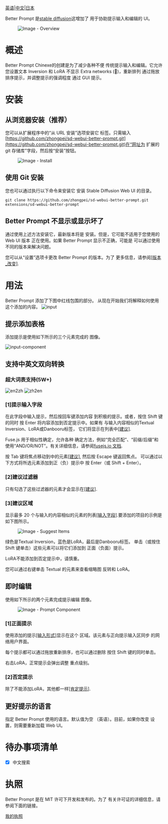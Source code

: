 [英语](README.en.md)\|[中文](README.zh-CN.md)\|[日本](README.ja.md)

Better Prompt 是[stable diffusion](https://github.com/AUTOMATIC1111/stable-diffusion-webui)这增加了
用于协助提示输入和编辑的 UI。

<figure>
<img src="docs/images/overview.png" alt="Image - Overview" />
</figure>

# 概述

Better Prompt Chinexe的创建是为了减少各种不便 传统提示输入和编辑。它允许您设置文本
Inversion 和 LoRA 不显示 Extra networks (🎴)，重新排列
通过拖放排序提示，并调整提示的强调程度
通过 GUI 提示。

# 安装

## 从浏览器安装（推荐）

您可以从扩展程序中的“从 URL 安装”选项安装它
标签。只需输入[https://github.com/zhongpei/sd-webui-better-prompt.git](https://github.com/zhongpei/sd-webui-better-prompt.git)在“网址为
扩展的 git 存储库”字段，然后按“安装”按钮。

<figure>
<img src="docs/images/install.png" alt="Image - Install" />
</figure>

## 使用 Git 安装

您也可以通过执行以下命令来安装它
安装 Stable Diffusion Web UI 的目录。

    git clone https://github.com/zhongpei/sd-webui-better-prompt.git extensions/sd-webui-better-prompt

## Better Prompt 不显示或显示坏了

通过使用上述方法安装它，最新版本将是
安装。但是，它可能不适用于您使用的 Web UI 版本
正在使用。如果 Better Prompt 显示不正确，可能是
可以通过使用不同的版本来解决问题。

您可以从“设置”选项卡更改 Better Prompt 的版本。为了
更多信息，请参阅[\[版本\_改变\]](#version_change).

# 用法

Better Prompt 添加了下图中红线包围的部分。
从现在开始我们将解释如何使用这个添加的内容。
![input]("docs/images/components.png")

## 提示添加表格<span id="input-form"></span>

添加提示是使用如下所示的三个元素完成的
图像。



![input-component](./docs/images/input-component.png)

## 支持中英文双向转换

### 超大词表支持(5W+)

![en2zh](./docs/images/en2zh.jpeg)
![zh2en](./docs/images/zh2en.jpeg)

### \[1]提示输入字段<span id="input-field"></span>

在此字段中输入提示，然后按回车键添加内容
到积极的提示。或者，按住 Shift 键的同时
按 Enter 将内容添加到否定提示中。如果有
与输入内容相似的Textual Inversion、LoRA或Danbooru标签，
它们将显示在列表中[\[建议\]](#suggest).

Fuse.js 用于相似性确定，允许各种
确定方法，例如“完全匹配”、“前缀/后缀”和
使用“AND/OR/NOT”。有关详细信息，请参阅[fusejs.io
文档](https://fusejs.io/examples.html#extended-search).

按 T​​ab 键将焦点移动到中的元素[\[建议\]](#suggest), 然后按 Escape 键返回焦点。
可以通过以下方式将所选元素添加到正（负）提示中
按 Enter（或 Shift + Enter）。

### \[2]建议过滤器

只有勾选了这些过滤器的元素才会显示在[\[建议\]](#suggest).

### \[3]建议区域<span id="suggest"></span>

显示最多 20 个与输入的内容相似的元素的列表[\[输入字段\]](#input-field).要添加的项目的示例是
如下图所示。

<figure>
<img src="docs/images/suggest-items.png" alt="Image - Suggest Items" />
</figure>

绿色是Textual Inversion，蓝色是LoRA，最后是Danbooru标签。
单击（或按住 Shift 键单击）这些元素可以将它们添加到
正面（负面）提示。

LoRA不能添加到否定提示中，请慎重。

您可以通过右键单击 Textual 的元素来查看缩略图
反转和 LoRA。

## 即时编辑

使用如下所示的两个元素完成提示编辑
图像。

<figure>
<img src="docs/images/prompt-component.png"
alt="Image - Prompt Component" />
</figure>

### \[1]正面提示<span id="positive-prompt"></span>

使用添加的提示[\[输入形式\]](#input-form)显示在这个
区域。该元素与正向提示输入区同步
的网络用户界面。

每个提示都可以通过拖放重新排序，也可以通过删除
按住 Shift 键的同时单击。

右击LoRA，正常提示会弹出调整
重点级别。

### \[2]否定提示

除了不能添加LoRA，其他都一样[\[肯定提示\]](#positive-prompt).


## 更好提示的语言

指定 Better Prompt 使用的语言。默认值为空
（英语）。目前，如果你改变
设置，则需要重新加载 Web UI。

# 待办事项清单

- [X] 中文搜索




# 执照

Better Prompt 是在 MIT 许可下开发和发布的。为了
有关许可证的详细信息，请参阅下面的链接。

[我的执照](./LICENSE)
